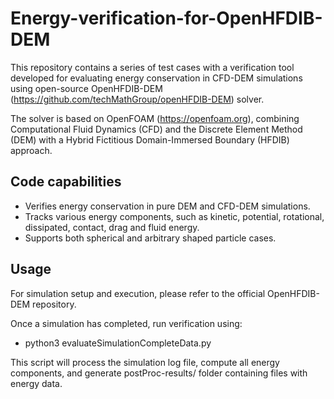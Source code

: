 # Energy-verification-for-OpenHFDIB-DEM

This repository contains a series of test cases with a verification tool developed for evaluating energy conservation in CFD-DEM simulations using open-source OpenHFDIB-DEM (https://github.com/techMathGroup/openHFDIB-DEM) solver.

The solver is based on OpenFOAM (https://openfoam.org), combining Computational Fluid Dynamics (CFD) and the Discrete Element Method (DEM) with a Hybrid Fictitious Domain-Immersed Boundary (HFDIB) approach.

Code capabilities
-----------------
* Verifies energy conservation in pure DEM and CFD-DEM simulations.
* Tracks various energy components, such as kinetic, potential, rotational, dissipated, contact, drag and fluid energy. 
* Supports both spherical and arbitrary shaped particle cases.

Usage
-----------------
For simulation setup and execution, please refer to the official OpenHFDIB-DEM repository.

Once a simulation has completed, run verification using:

* python3 evaluateSimulationCompleteData.py

This script will process the simulation log file, compute all energy components, and generate postProc-results/ folder containing files with energy data. 